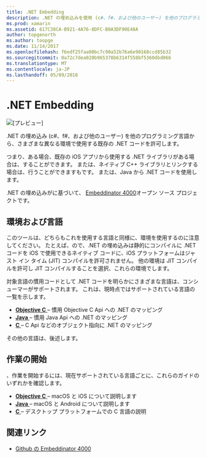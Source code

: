 ```yaml
---
title: .NET Embedding
description: .NET の埋め込みを使用 (c#、f#、および他のユーザー) を他のプログラミング言語から使用する、既存の .NET コード
ms.prod: xamarin
ms.assetid: 617C38CA-B921-4A76-8DFC-B0A3DF90E48A
author: topgenorth
ms.author: toopge
ms.date: 11/14/2017
ms.openlocfilehash: f6edf25faa00bc7c90a52b76a6e90168ccd85b32
ms.sourcegitcommit: 0a72c7dea020b965378b6314f558bf5360dbd066
ms.translationtype: MT
ms.contentlocale: ja-JP
ms.lasthandoff: 05/09/2018
---
```

# <a name="net-embedding"></a>.NET Embedding

![[プレビュー]](~/media/shared/preview.png)

.NET の埋め込み (c#、f#、および他のユーザー) を他のプログラミング言語から、さまざまな異なる環境で使用する既存の .NET コードを許可します。

つまり、ある場合、既存の iOS アプリから使用する .NET ライブラリがある場合は、することができます。   または、ネイティブ C++ ライブラリとリンクする場合は、行うことができますもです。   または、Java から .NET コードを使用します。

.NET の埋め込みがに基づいて、 [Embeddinator 4000](https://github.com/mono/Embeddinator-4000)オープン ソース プロジェクトです。

## <a name="environments-and-languages"></a>環境および言語

このツールは、どちらもこれを使用する言語と同様に、環境を使用するのに注意してください。   たとえば、ので、.NET の埋め込みは静的にコンパイルに .NET コードを iOS で使用できるネイティブ コードに、iOS プラットフォームはジャスト イン タイム (JIT) コンパイルを許可されません。  他の環境は JIT コンパイルを許可し JIT コンパイルすることを選択、これらの環境でします。

対象言語の慣用コードとして .NET コードを明らかにさまざまな言語は、コンシューマーがサポートされます。   これは、現時点ではサポートされている言語の一覧を示します。

- [**Objective C** ](objective-c/index.md) – 慣用 Objective C Api への .NET のマッピング
- [**Java** ](android/index.md) – 慣用 Java Api への .NET のマッピング
- [**C** ](get-started/c.md) – C Api などのオブジェクト指向に .NET のマッピング

その他の言語は、後述します。

## <a name="getting-started"></a>作業の開始

、作業を開始するには、現在サポートされている言語ごとに、これらのガイドのいずれかを確認します。

- [**Objective C** ](get-started/objective-c/index.md) – macOS と iOS について説明します
- [**Java** ](get-started/java/index.md) – macOS と Android について説明します
- [**C** ](get-started/c.md) – デスクトップ プラットフォームでの C 言語の説明

## <a name="related-links"></a>関連リンク

- [Github の Embeddinator 4000](https://github.com/mono/Embeddinator-4000)
